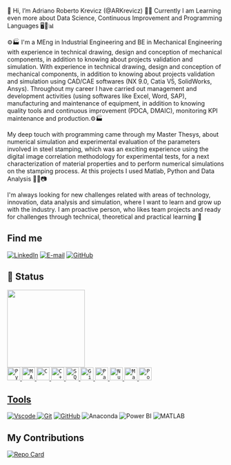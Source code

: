 👋 Hi, I’m Adriano Roberto Krevicz (@ARKrevicz)
👀🌱 Currently I am Learning even more about Data Science, Continuous Improvement and Programming Languages 🖥️🤖📊

⚙️🏭 I'm a MEng in Industrial Engineering and BE in Mechanical Engineering with experience in technical drawing, design and conception of mechanical components, in addition to knowing about projects validation and simulation. With experience in technical drawing, design and conception of mechanical components, in addition to knowing about projects validation and simulation using CAD/CAE softwares (NX 9.0, Catia V5, SolidWorks, Ansys). Throughout my career I have carried out management and development activities (using softwares like Excel, Word, SAP), manufacturing and maintenance of equipment, in addition to knowing quality tools and continuous improvement (PDCA, DMAIC), monitoring KPI maintenance and production.⚙️🏭

My deep touch with programming came through my Master Thesys, about numerical simulation and experimental evaluation of the parameters involved in steel stamping, which was an exciting experience using the digital image correlation methodology for experimental tests, for a next characterization of material properties and to perform numerical simulations on the stamping process. At this projects I used Matlab, Python and Data Analysis 🔬🔎📷

I'm always looking for new challenges related with areas of technology, innovation, data analysis and  simulation, where I want to learn and grow up with the industry. I am proactive person, who likes team projects and ready for challenges through technical, theoretical and practical learning 🎯

## Find me
[![LinkedIn](https://img.shields.io/badge/LinkedIn-0077B5?style=for-the-badge&logo=linkedin&logoColor=white)](https://www.linkedin.com/in/adrianorkrevicz/)
[![E-mail](https://img.shields.io/badge/-Email-000?style=for-the-badge&logo=microsoft-outlook&logoColor=007BFF)](mailto:adrianorkrevicz@hotmail.com)
[![GitHub](https://img.shields.io/badge/GitHub-100000?style=for-the-badge&logo=github&logoColor=white)](https://github.com/arkrevicz)


## 📒 Status

   <div>
  <a href="https://github.com/leticiaveigacs">
  <img height="180em" src="https://github-readme-stats.vercel.app/api?username=ARKrevicz&show_icons=true&theme=dracula&include_all_commits=true&count_private=true"/>
  </div>
<div align="left">
	<code><img width="30" src="https://user-images.githubusercontent.com/25181517/183423507-c056a6f9-1ba8-4312-a350-19bcbc5a8697.png" alt="Python" title="Python"/></code>
	<code><img width="30" src="https://user-images.githubusercontent.com/25181517/192106593-610ee31c-995e-4f24-b8e1-0f18eead6fae.png" alt="MATLAB" title="MATLAB"/></code>
	<code><img width="30" src="https://user-images.githubusercontent.com/25181517/192106070-46255bcf-65e6-4c6b-a296-bf8d0d8fb2a7.png" alt="C" title="C"/></code>
	<code><img width="30" src="https://user-images.githubusercontent.com/25181517/192106073-90fffafe-3562-4ff9-a37e-c77a2da0ff58.png" alt="C++" title="C++"/></code>
	<code><img width="30" src="https://cdn.jsdelivr.net/gh/devicons/devicon/icons/mysql/mysql-original.svg" alt="SQL" title="SQL"/></code>
	<code><img width="30" src="https://cdn.jsdelivr.net/gh/devicons/devicon/icons/git/git-original.svg" alt="Git" title="Git"/></code>
	<code><img width="30" src="https://cdn.jsdelivr.net/gh/devicons/devicon/icons/pandas/pandas-original.svg" alt="Pandas" title="Pandas"/></code>
	<code><img width="30" src="https://cdn.jsdelivr.net/gh/devicons/devicon/icons/numpy/numpy-original.svg" alt="NumPy" title="NumPy"/></code>
	<code><img width="30" src="https://img.icons8.com/ios/452/graph.png" alt="Matplotlib" title="Matplotlib"/></code>
 	<code><img width="30" src="https://github.com/microsoft/PowerBI-Icons/raw/main/SVG/Power-BI.svg" alt="Power BI" title="Power BI"/></code>






</div>

## Tools

![Vscode](https://img.shields.io/badge/Vscode-007ACC?style=for-the-badge&logo=visual-studio-code&logoColor=white)
[![Git](https://img.shields.io/badge/Git-000?style=for-the-badge&logo=git&logoColor=E94D5F)](https://git-scm.com/doc)
[![GitHub](https://img.shields.io/badge/GitHub-100000?style=for-the-badge&logo=github&logoColor=white)](https://github.com/arkrevicz)
![Anaconda](https://img.shields.io/badge/Anaconda-44A833?style=for-the-badge&logo=anaconda&logoColor=white)
![Power BI](https://img.shields.io/badge/Power%20BI-F2C811?style=for-the-badge&logo=power-bi&logoColor=white)
![MATLAB](https://img.shields.io/badge/MATLAB-0076A8?style=for-the-badge&logo=matlab&logoColor=white)

## My Contributions
[![Repo Card](https://github-readme-stats.vercel.app/api/pin/?username=ARKREVICZ&repo=dio-lab-open-source&bg_color=000&border_color=30A3DC&show_icons=true&icon_color=30A3DC&title_color=E94D5F&text_color=FFF)](https://github.com/ARKREVICZ/dio-lab-open-source)

<!---
ARKrevicz/ARKrevicz is a ✨ special ✨ repository because its `README.md` (this file) appears on your GitHub profile.
You can click the Preview link to take a look at your changes.

Linguegens:
<img height="180em" src="https://github-readme-stats.vercel.app/api/top-langs/?username=ARKrevicz&layout=compact&langs_count=16&theme=dracula"/>
--->
